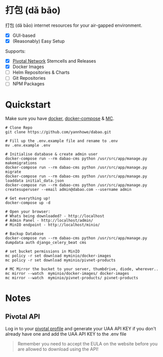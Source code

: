 # 打包 (dǎ bāo)
打包 (dǎ bāo) internet resources for your air-gapped environment.

- [x] GUI-based
- [x] (Reasonably) Easy Setup

Supports:
- [x]  [Pivotal Network](https://network.pivotal.io/) Stemcells and Releases
- [x]  Docker Images
- [ ]  Helm Repositories & Charts
- [ ]  Git Repositories
- [ ]  NPM Packages

# Quickstart
Make sure you have [docker](https://docs.docker.com/install/), [docker-compose](https://docs.docker.com/compose/install/) & [MC](https://docs.min.io/docs/minio-client-quickstart-guide.html).
```
# Clone Repo
git clone https://github.com/yannhowe/dabao.git

# Fill up the .env.example file and rename to .env
mv .env.example .env

# Initialise database & create admin user
docker-compose run --rm dabao-cms python /usr/src/app/manage.py makemigrations
docker-compose run --rm dabao-cms python /usr/src/app/manage.py migrate
docker-compose run --rm dabao-cms python /usr/src/app/manage.py loaddata initial_data.json
docker-compose run --rm dabao-cms python /usr/src/app/manage.py createsuperuser --email admin@dabao.com --username admin

# Get everything up!
docker-compose up -d

# Open your browser:
# Whats being downloaded? - http://localhost
# Admin Panel - http://localhost/admin/
# MinIO endpoint - http://localhost/minio/

# Backup Database
docker-compose run --rm dabao-cms python /usr/src/app/manage.py dumpdata auth django_celery_beat cms

# set bucket permissions in MinIO
mc policy -r set download myminio/docker-images
mc policy -r set download myminio/pivnet-products

# MC Mirror the bucket to your server, thumbdrive, diode, wherever..
mc mirror --watch  myminio/docker-images/ docker-images
mc mirror --watch  myminio/pivnet-products/ pivnet-products
```

# Notes
## Pivotal API
Log in to your [pivotal profile](https://network.pivotal.io/users/dashboard/edit-profile) and generate your UAA API KEY if you don't already have one and add the UAA API KEY to the .env file

> Remember you need to accept the EULA on the website before you are allowed to download using the API!
